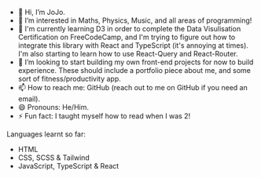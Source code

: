 - 👋 Hi, I’m JoJo.
- 👀 I’m interested in Maths, Physics, Music, and all areas of programming!
- 🌱 I'm currently learning D3 in order to complete the Data Visulisation Certification on FreeCodeCamp, and I'm trying to figure out how to integrate this library with React and TypeScript (it's annoying at times). I'm also starting to learn how to use React-Query and React-Router.
- 💞️ I’m looking to start building my own front-end projects for now to build experience. These should include a portfolio piece about me, and some sort of fitness/productivity app.
- 📫 How to reach me: GitHub (reach out to me on GitHub if you need an email).
- 😄 Pronouns: He/Him.
- ⚡ Fun fact: I taught myself how to read when I was 2!

Languages learnt so far:
- HTML
- CSS, SCSS & Tailwind
- JavaScript, TypeScript & React

<!---
JoJoJo-JoJoJo/JoJoJo-JoJoJo is a ✨ special ✨ repository because its `README.md` (this file) appears on your GitHub profile.
You can click the Preview link to take a look at your changes.
--->
